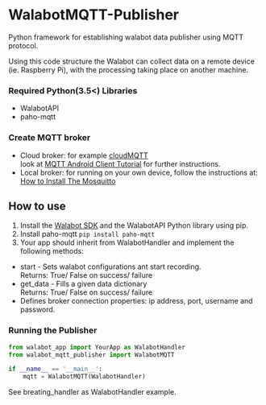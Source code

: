 # WalabotMQTT-Publisher

Python framework for establishing walabot data publisher using MQTT protocol.

Using this code structure the Walabot can collect data on a remote device (ie. Raspberry Pi), with the processing taking place on another machine.

### Required Python(3.5<) Libraries

* WalabotAPI
* paho-mqtt

### Create MQTT broker

* Cloud broker: for example [cloudMQTT](https://api.cloudmqtt.com) \
 look at [MQTT Android Client Tutorial](https://wildanmsyah.wordpress.com/2017/05/11/mqtt-android-client-tutorial/) for further instructions.
* Local broker: for running on your own device, follow the instructions at: [How to Install The Mosquitto](http://www.steves-internet-guide.com/install-mosquitto-broker/)


## How to use

1. Install the [Walabot SDK](http://walabot.com/getting-started) and the WalabotAPI Python library using pip.
2. Install paho-mqtt `pip install paho-mqtt`
3. Your app should inherit from WalabotHandler and implement the following methods:
- start - Sets walabot configurations ant start recording.\
            Returns: True/ False on success/ failure
- get_data - Fills a given data dictionary\
            Returns: True/ False on success/ failure
- Defines broker connection properties: ip address, port, username and password.           

 

### Running the Publisher
```python
from walabot_app import YourApp as WalabotHandler
from walabot_mqtt_publisher import WalabotMQTT

if __name__ == '__main__':
    mqtt = WalabotMQTT(WalabotHandler)
```

See breating_handler as WalabotHandler example.


   
